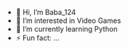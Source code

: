 - 👋 Hi, I’m Baba_124
- 👀 I’m interested in Video Games
- 🌱 I’m currently learning Python
- ⚡ Fun fact: ...

<!---
Baptiste-Garot/Baptiste-Garot is a ✨ special ✨ repository because its `README.md` (this file) appears on your GitHub profile.
You can click the Preview link to take a look at your changes.
--->
